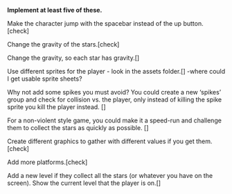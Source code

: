 <b> Implement at least five of these.</b>

Make the character jump with the spacebar instead of the up button. [check]

Change the gravity of the stars.[check]

Change the gravity, so each star has gravity.[]

Use different sprites for the player - look in the assets folder.[] 
-where could I get usable sprite sheets? 

Why not add some spikes you must avoid? You could create a new ‘spikes’ group and check for collision vs. the player, only instead of killing the spike sprite you kill the player instead. []

For a non-violent style game, you could make it a speed-run and challenge them to collect the stars as quickly as possible. []

Create different graphics to gather with different values if you get them.[check]

Add more platforms.[check]

Add a new level if they collect all the stars (or whatever you have on the screen). Show the current level that the player is on.[]